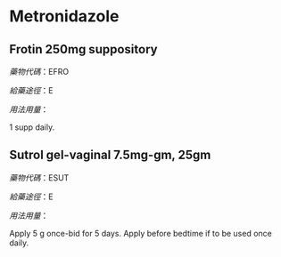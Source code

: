 # Metronidazole

## Frotin 250mg suppository

*藥物代碼*：EFRO

*給藥途徑*：E

*用法用量*：

1 supp daily.

## Sutrol gel-vaginal 7.5mg-gm, 25gm

*藥物代碼*：ESUT

*給藥途徑*：E

*用法用量*：

Apply 5 g once-bid for 5 days. Apply before bedtime if to be used once daily.

